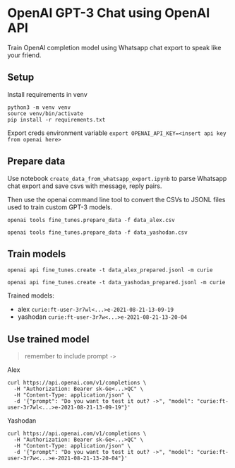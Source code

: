 # OpenAI GPT-3 Chat using OpenAI API

Train OpenAI completion model using Whatsapp chat export to speak like your friend.

## Setup
Install requirements in venv
```
python3 -m venv venv
source venv/bin/activate
pip install -r requirements.txt
```

Export creds environment variable
`export OPENAI_API_KEY=<insert api key from openai here>`


## Prepare data
Use notebook `create_data_from_whatsapp_export.ipynb` to parse Whatsapp chat export and save csvs with message, reply pairs. 

Then use the openai command line tool to convert the CSVs to JSONL files used to train custom GPT-3 models.

`openai tools fine_tunes.prepare_data -f data_alex.csv`

`openai tools fine_tunes.prepare_data -f data_yashodan.csv`

## Train models

`openai api fine_tunes.create -t data_alex_prepared.jsonl -m curie`

`openai api fine_tunes.create -t data_yashodan_prepared.jsonl -m curie`

Trained models:
* alex `curie:ft-user-3r7wl<...>e-2021-08-21-13-09-19`
* yashodan `curie:ft-user-3r7w<...>e-2021-08-21-13-20-04`


## Use trained model

> remember to include prompt `->`

Alex 
```
curl https://api.openai.com/v1/completions \
  -H "Authorization: Bearer sk-Ge<...>QC" \
  -H "Content-Type: application/json" \
  -d '{"prompt": "Do you want to test it out? ->", "model": "curie:ft-user-3r7wl<...>e-2021-08-21-13-09-19"}'
  ```

Yashodan
```
curl https://api.openai.com/v1/completions \
  -H "Authorization: Bearer sk-Ge<...>QC" \
  -H "Content-Type: application/json" \
  -d '{"prompt": "Do you want to test it out? ->", "model": "curie:ft-user-3r7w<...>e-2021-08-21-13-20-04"}'
  ```
